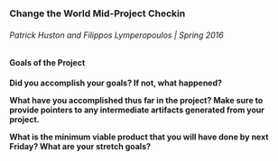 ### Change the World Mid-Project Checkin
###### Patrick Huston and Filippos Lymperopoulos | Spring 2016

#### Goals of the Project
**Did you accomplish your goals? If not, what happened?**


**What have you accomplished thus far in the project? Make sure to provide pointers to any intermediate artifacts generated from your project.**


**What is the minimum viable product that you will have done by next Friday? What are your stretch goals?**
